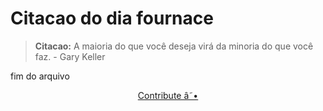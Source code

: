 # Citacao do dia fournace

> **Citacao:** A maioria do que você deseja virá da minoria do que você faz. - Gary Keller

fim do arquivo

<watermark-footer>
<p align="center">
  <a href="https://github.com/ruisuan/ruisuan/blob/main/contribute.md">Contribute â˜•</a>
</p>
</watermark-footer>
